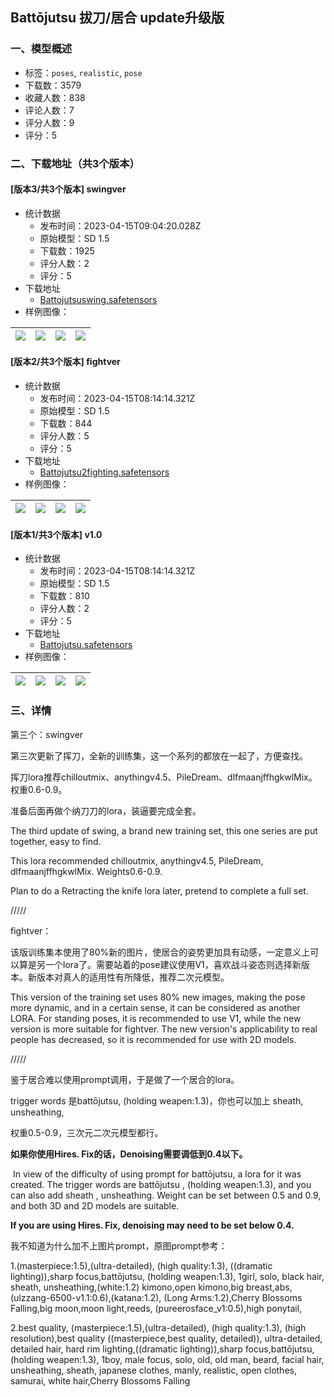 ## Battōjutsu 拔刀/居合 update升级版
### 一、模型概述

- 标签：`poses`, `realistic`, `pose`
- 下载数：3579
- 收藏人数：838
- 评论人数：7
- 评分人数：9
- 评分：5

### 二、下载地址（共3个版本）

#### [版本3/共3个版本] swingver

- 统计数据
  - 发布时间：2023-04-15T09:04:20.028Z
  - 原始模型：SD 1.5
  - 下载数：1925
  - 评分人数：2
  - 评分：5
- 下载地址
  - [Battojutsuswing.safetensors](https://civitai.com/api/download/models/46237)
- 样例图像：

| <img src="https://image.civitai.com/xG1nkqKTMzGDvpLrqFT7WA/19f4c6f0-5c25-4fbb-766d-1f645aa31d00/width=450/500271.jpeg" /> | <img src="https://image.civitai.com/xG1nkqKTMzGDvpLrqFT7WA/1ab6a6af-5376-47aa-124c-afa8b76f6f00/width=450/500203.jpeg" /> | <img src="https://image.civitai.com/xG1nkqKTMzGDvpLrqFT7WA/6fb8807f-f441-4819-4904-c5072b4df800/width=450/500206.jpeg" /> | <img src="https://image.civitai.com/xG1nkqKTMzGDvpLrqFT7WA/be232f44-eed6-4578-b37a-ab7fc043a300/width=450/500265.jpeg" /> |
| ---- | ---- | ---- | ---- |

#### [版本2/共3个版本] fightver

- 统计数据
  - 发布时间：2023-04-15T08:14:14.321Z
  - 原始模型：SD 1.5
  - 下载数：844
  - 评分人数：5
  - 评分：5
- 下载地址
  - [Battojutsu2fighting.safetensors](https://civitai.com/api/download/models/39849)
- 样例图像：

| <img src="https://image.civitai.com/xG1nkqKTMzGDvpLrqFT7WA/88d87495-ad13-4a11-c74f-29a929763200/width=450/441288.jpeg" /> | <img src="https://image.civitai.com/xG1nkqKTMzGDvpLrqFT7WA/65c71217-a914-4116-c4f7-8899c0d7be00/width=450/441282.jpeg" /> | <img src="https://image.civitai.com/xG1nkqKTMzGDvpLrqFT7WA/5ebbce6a-b5a3-4288-5580-a7e4a3d2a200/width=450/441291.jpeg" /> | <img src="https://image.civitai.com/xG1nkqKTMzGDvpLrqFT7WA/7122755c-5f13-484e-1ff1-f2050b0bc500/width=450/441287.jpeg" /> |
| ---- | ---- | ---- | ---- |

#### [版本1/共3个版本] v1.0

- 统计数据
  - 发布时间：2023-04-15T08:14:14.321Z
  - 原始模型：SD 1.5
  - 下载数：810
  - 评分人数：2
  - 评分：5
- 下载地址
  - [Battojutsu.safetensors](https://civitai.com/api/download/models/37313)
- 样例图像：

| <img src="https://image.civitai.com/xG1nkqKTMzGDvpLrqFT7WA/c5188a68-4840-48ef-6982-7ddd1700bc00/width=450/416120.jpeg" /> | <img src="https://image.civitai.com/xG1nkqKTMzGDvpLrqFT7WA/fa3cf3cc-2b74-4cd1-4ab9-bc61ff039b00/width=450/416124.jpeg" /> | <img src="https://image.civitai.com/xG1nkqKTMzGDvpLrqFT7WA/8d826cdd-72bf-4a07-a9a6-548ec93bf200/width=450/416123.jpeg" /> | <img src="https://image.civitai.com/xG1nkqKTMzGDvpLrqFT7WA/d6ecf100-6b8b-42c8-24a1-e24a70534700/width=450/416121.jpeg" /> |
| ---- | ---- | ---- | ---- |


### 三、详情
<p>第三个：swingver</p><p>第三次更新了挥刀，全新的训练集，这一个系列的都放在一起了，方便查找。</p><p>挥刀lora推荐chilloutmix、anythingv4.5、PileDream、dlfmaanjffhgkwlMix。权重0.6-0.9。</p><p>准备后面再做个纳刀刀的lora，装逼要完成全套。</p><p>The third update of swing, a brand new training set, this one series are put together, easy to find.</p><p>This lora recommended chilloutmix, anythingv4.5, PileDream, dlfmaanjffhgkwlMix. Weights0.6-0.9.</p><p>Plan to do a Retracting the knife lora later, pretend to complete a full set.</p><p>/////</p><p>fightver：</p><p>该版训练集本使用了80%新的图片，使居合的姿势更加具有动感，一定意义上可以算是另一个lora了。需要站着的pose建议使用V1，喜欢战斗姿态则选择新版本。新版本对真人的适用性有所降低，推荐二次元模型。</p><p>This version of the training set uses 80% new images, making the pose more dynamic, and in a certain sense, it can be considered as another LORA. For standing poses, it is recommended to use V1, while the new version is more suitable for fightver. The new version's applicability to real people has decreased, so it is recommended for use with 2D models.</p><p>/////</p><p>鉴于居合难以使用prompt调用，于是做了一个居合的lora。</p><p>trigger words 是battōjutsu, (holding weapen:1.3)，你也可以加上 sheath, unsheathing,</p><p>权重0.5-0.9，三次元二次元模型都行。</p><p><strong>如果你使用Hires. Fix的话，Denoising需要调低到0.4以下。</strong></p><p> In view of the difficulty of using prompt for battōjutsu, a lora for it was created. The trigger words are battōjutsu , (holding weapen:1.3), and you can also add sheath , unsheathing. Weight can be set between 0.5 and 0.9, and both 3D and 2D models are suitable.</p><p><strong>If you are using Hires. Fix, denoising may need to be set below 0.4.</strong></p><p></p><p>我不知道为什么加不上图片prompt，原图prompt参考：</p><p>1.(masterpiece:1.5),(ultra-detailed), (high quality:1.3), ((dramatic lighting)),sharp focus,battōjutsu, (holding weapen:1.3), 1girl, solo, black hair, sheath, unsheathing,(white:1.2) kimono,open kimono,big breast,abs, (ulzzang-6500-v1.1:0.6),(katana:1.2), (Long Arms:1.2),Cherry Blossoms Falling,big moon,moon light,reeds, (pureerosface_v1:0.5),high ponytail,</p><p></p><p>2.best quality, (masterpiece:1.5),(ultra-detailed), (high quality:1.3), (high resolution),best quality ((masterpiece,best quality, detailed)), ultra-detailed, detailed hair, hard rim lighting,((dramatic lighting)),sharp focus,battōjutsu, (holding weapen:1.3), 1boy, male focus, solo, old, old man, beard, facial hair, unsheathing, sheath, japanese clothes, manly, realistic, open clothes, samurai, white hair,Cherry Blossoms Falling</p>
